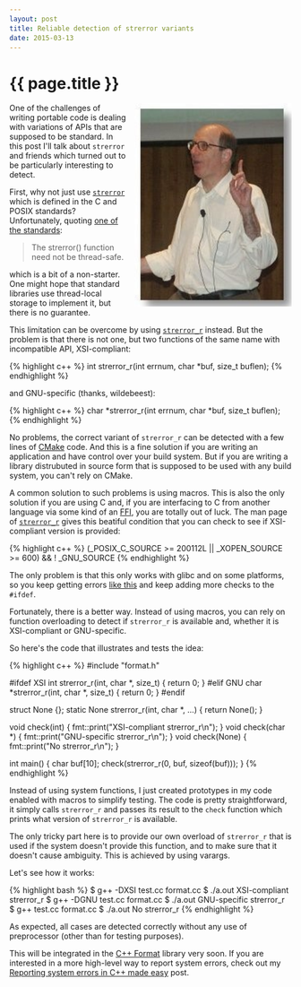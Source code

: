 ```yaml
---
layout: post
title: Reliable detection of strerror variants
date: 2015-03-13
---
```


{{ page.title }}
================

<div class="separator" style="clear:right; float:right; margin-left:1em; margin-bottom:1em">
  <img border="0" src="/img/tanenbaum.jpg" width="280"
       title="The nice thing about standards is that you have so many to choose from.">
</div>

One of the challenges of writing portable code is dealing with variations of
APIs that are supposed to be standard. In this post I'll talk about `strerror` and
friends which turned out to be particularly interesting to detect.

First, why not just use [`strerror`](http://pubs.opengroup.org/onlinepubs/9699919799/functions/strerror.html)
which is defined in the C and POSIX standards?
Unfortunately, quoting
[one of the standards](http://pubs.opengroup.org/onlinepubs/9699919799/functions/strerror.html):

> The strerror() function need not be thread-safe.

which is a bit of a non-starter. One might hope that standard libraries use thread-local
storage to implement it, but there is no guarantee.

This limitation can be overcome by using
[`strerror_r`](http://pubs.opengroup.org/onlinepubs/9699919799/functions/strerror.html)
instead. But the problem is that there is not one, but two functions of the same name
with incompatible API, XSI-compliant:

{% highlight c++ %}
int strerror_r(int errnum, char *buf, size_t buflen);
{% endhighlight %}

and GNU-specific (thanks, wildebeest):
            
{% highlight c++ %}
char *strerror_r(int errnum, char *buf, size_t buflen);
{% endhighlight %}

No problems, the correct variant of `strerror_r` can be detected with a few lines
of [CMake](http://www.cmake.org/) code. And this is a fine solution if you are
writing an application and have control over your build system. But if you are
writing a library distrubuted in source form that is supposed to be used with any
build system, you can't rely on CMake.

A common solution to such problems is using macros. This is also the only solution
if you are using C and, if you are interfacing to C from another language via some
kind of an [FFI](https://en.wikipedia.org/wiki/Foreign_function_interface), you are
totally out of luck.
The man page of [`strerror_r`](http://linux.die.net/man/3/strerror_r) gives
this beatiful condition that you can check to see if XSI-compliant version is provided:

{% highlight c++ %}
(_POSIX_C_SOURCE >= 200112L || _XOPEN_SOURCE >= 600) && ! _GNU_SOURCE
{% endhighlight %}

The only problem is that this only works with glibc and on some platforms, so
you keep getting errors [like this](https://github.com/cppformat/cppformat/issues/93)
and keep adding more checks to the `#ifdef`.

Fortunately, there is a better way. Instead of using macros, you can rely
on function overloading to detect if `strerror_r` is available and,
whether it is XSI-compliant or GNU-specific.

So here's the code that illustrates and tests the idea:

{% highlight c++ %}
#include "format.h"

#ifdef XSI
int strerror_r(int, char *, size_t) { return 0; }
#elif GNU
char *strerror_r(int, char *, size_t) { return 0; }
#endif

struct None {};
static None strerror_r(int, char *, ...) { return None(); }

void check(int) { fmt::print("XSI-compliant strerror_r\n"); }
void check(char *) { fmt::print("GNU-specific strerror_r\n"); }
void check(None) { fmt::print("No strerror_r\n"); }

int main() {
  char buf[10];
  check(strerror_r(0, buf, sizeof(buf)));
}
{% endhighlight %}

Instead of using system functions, I just created prototypes in my code enabled with macros
to simplify testing. The code is pretty straightforward, it simply calls `strerror_r` and
passes its result to the `check` function which prints what version of `strerror_r` is
available.

The only tricky part here is to provide our own overload of `strerror_r`
that is used if the system doesn't provide this function, and to make sure
that it doesn't cause ambiguity. This is achieved by using varargs.

Let's see how it works:

{% highlight bash %}
$ g++ -DXSI test.cc format.cc
$ ./a.out 
XSI-compliant strerror_r
$ g++ -DGNU test.cc format.cc
$ ./a.out 
GNU-specific strerror_r
$ g++ test.cc format.cc
$ ./a.out 
No strerror_r
{% endhighlight %}

As expected, all cases are detected correctly without any use of preprocessor
(other than for testing purposes).

This will be integrated in the [C++ Format](https://github.com/cppformat/cppformat)
library very soon. If you are interested in a more high-level way to report
system errors, check out my
[Reporting system errors in C++ made easy](http://zverovich.net/2014/04/30/reporting-system-errors-made-easy.html)
post.
